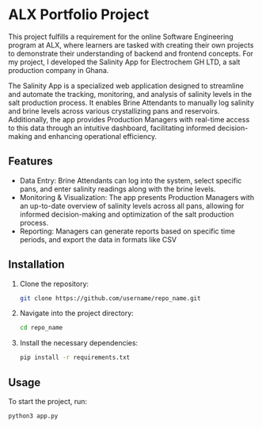 # ALX Portfolio Project

This project fulfills a requirement for the online Software Engineering program at ALX, where learners are tasked with creating their own projects to demonstrate their understanding of backend and frontend concepts. For my project, I developed the Salinity App for Electrochem GH LTD, a salt production company in Ghana.

The Salinity App is a specialized web application designed to streamline and automate the tracking, monitoring, and analysis of salinity levels in the salt production process. It enables Brine Attendants to manually log salinity and brine levels across various crystallizing pans and reservoirs. Additionally, the app provides Production Managers with real-time access to this data through an intuitive dashboard, facilitating informed decision-making and enhancing operational efficiency.


## Features
- Data Entry: Brine Attendants can log into the system, select specific pans, and enter salinity readings along with the brine levels.
- Monitoring & Visualization: The app presents Production Managers with an up-to-date overview of salinity levels across all pans, allowing for informed decision-making and optimization of the salt production process.
- Reporting: Managers can generate reports based on specific time periods, and export the data in formats like CSV

## Installation
1. Clone the repository:
    ```bash
    git clone https://github.com/username/repo_name.git
    ```
2. Navigate into the project directory:
    ```bash
    cd repo_name
    ```

3. Install the necessary dependencies:
    ```bash
    pip install -r requirements.txt
    ```

## Usage
To start the project, run:
```bash
python3 app.py
